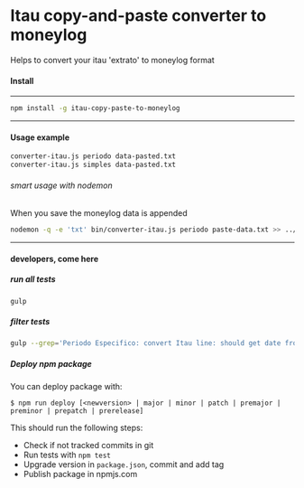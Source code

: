 Itau copy-and-paste converter to moneylog
==========================

Helps to convert your itau 'extrato' to moneylog format


#### Install

----------------

```sh
npm install -g itau-copy-paste-to-moneylog
```

----------------

#### Usage example

```sh
converter-itau.js periodo data-pasted.txt
converter-itau.js simples data-pasted.txt
```

###### smart usage with nodemon

When you save the moneylog data is appended

```sh
nodemon -q -e 'txt' bin/converter-itau.js periodo paste-data.txt >> ../moneylog-beta/txt/dados.txt
```

----------------

#### developers, come here

##### run all tests

```sh
gulp
```

##### filter tests

```sh
gulp --grep='Periodo Especifico: convert Itau line: should get date from begining'
```

##### Deploy npm package

You can deploy package with:

```shell
$ npm run deploy [<newversion> | major | minor | patch | premajor | preminor | prepatch | prerelease]
```

This should run the following steps:

  - Check if not tracked commits in git
  - Run tests with `npm test`
  - Upgrade version in `package.json`, commit and add tag
  - Publish package in npmjs.com
